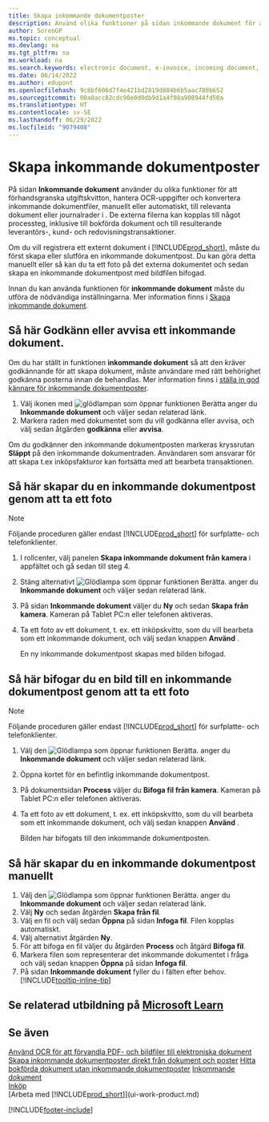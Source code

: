 ```yaml
---
title: Skapa inkommande dokumentposter
description: Använd olika funktioner på sidan inkommande dokument för att granska utgifts kvitton, hantera OCR-uppgifter, konvertera inkommande användarfiler och bifoga externa filer.
author: SorenGP
ms.topic: conceptual
ms.devlang: na
ms.tgt_pltfrm: na
ms.workload: na
ms.search.keywords: electronic document, e-invoice, incoming document, OCR, ecommerce, document exchange, import invoice
ms.date: 06/14/2022
ms.author: edupont
ms.openlocfilehash: 9c8bf606d7f4e421bd2819d804b6b5aac780b652
ms.sourcegitcommit: 00a8acc82cdc90e0d0db9d1a4f98a908944fd50a
ms.translationtype: HT
ms.contentlocale: sv-SE
ms.lasthandoff: 06/29/2022
ms.locfileid: "9079408"
---
```

# <a name="create-incoming-document-records"></a>Skapa inkommande dokumentposter

På sidan **Inkommande dokument** använder du olika funktioner för att förhandsgranska utgiftskvitton, hantera OCR-uppgifter och konvertera inkommande dokumentfiler, manuellt eller automatiskt, till relevanta dokument eller journalrader i . De externa filerna kan kopplas till något processteg, inklusive till bokförda dokument och till resulterande leverantörs-, kund- och redovisningstransaktioner.

Om du vill registrera ett externt dokument i [!INCLUDE[prod_short](includes/prod_short.md)], måste du först skapa eller slutföra en inkommande dokumentpost. Du kan göra detta manuellt eller så kan du ta ett foto på det externa dokumentet och sedan skapa en inkommande dokumentpost med bildfilen bifogad.

Innan du kan använda funktionen för **inkommande dokument** måste du utföra de nödvändiga inställningarna. Mer information finns i [Skapa inkommande dokument](across-how-setup-income-documents.md).

## <a name="to-approve-or-reject-an-incoming-document"></a>Så här Godkänn eller avvisa ett inkommande dokument.

Om du har ställt in funktionen **inkommande dokument** så att den kräver godkännande för att skapa dokument, måste användare med rätt behörighet godkänna posterna innan de behandlas. Mer information finns i [ställa in god kännare för inkommande dokumentposter](across-how-setup-income-documents.md#to-set-up-approvers-of-incoming-document-records).

1. Välj ikonen med ![glödlampan som öppnar funktionen Berätta](media/ui-search/search_small.png "Berätta för mig vad du vill göra") anger du **Inkommande dokument** och väljer sedan relaterad länk.
2. Markera raden med dokumentet som du vill godkänna eller avvisa, och välj sedan åtgärden **godkänna** eller **avvisa**.

Om du godkänner den inkommande dokumentposten markeras kryssrutan **Släppt** på den inkommande dokumentraden. Användaren som ansvarar för att skapa t.ex inköpsfakturor kan fortsätta med att bearbeta transaktionen.

## <a name="to-create-an-incoming-document-record-by-taking-a-photo"></a>Så här skapar du en inkommande dokumentpost genom att ta ett foto

> [!NOTE]  
> Följande proceduren gäller endast [!INCLUDE[prod_short](includes/prod_short.md)] för surfplatte- och telefonklienter.

1. I rollcenter, välj panelen **Skapa inkommande dokument från kamera** i appfältet och gå sedan till steg 4.
2. Stäng alternativt ![Glödlampa som öppnar funktionen Berätta.](media/ui-search/search_small.png "Berätta för mig vad du vill göra") anger du **Inkommande dokument** och väljer sedan relaterad länk.
3. På sidan **Inkommande dokument** väljer du **Ny** och sedan **Skapa från kamera**. Kameran på Tablet PC:n eller telefonen aktiveras.
4. Ta ett foto av ett dokument, t. ex. ett inköpskvitto, som du vill bearbeta som ett inkommande dokument, och välj sedan knappen **Använd** .

    En ny inkommande dokumentpost skapas med bilden bifogad.

## <a name="to-attach-an-image-to-an-incoming-document-record-by-taking-a-photo"></a>Så här bifogar du en bild till en inkommande dokumentpost genom att ta ett foto

> [!NOTE]  
> Följande proceduren gäller endast [!INCLUDE[prod_short](includes/prod_short.md)] för surfplatte- och telefonklienter.

1. Välj den ![Glödlampa som öppnar funktionen Berätta.](media/ui-search/search_small.png "Berätta för mig vad du vill göra") anger du **Inkommande dokument** och väljer sedan relaterad länk.
2. Öppna kortet för en befintlig inkommande dokumentpost.
3. På dokumentsidan **Process** väljer du **Bifoga fil från kamera**. Kameran på Tablet PC:n eller telefonen aktiveras.
4. Ta ett foto av ett dokument, t. ex. ett inköpskvitto, som du vill bearbeta som ett inkommande dokument, och välj sedan knappen **Använd** .

    Bilden har bifogats till den inkommande dokumentposten.

## <a name="to-create-an-incoming-document-record-manually"></a>Så här skapar du en inkommande dokumentpost manuellt

1. Välj den ![Glödlampa som öppnar funktionen Berätta.](media/ui-search/search_small.png "Berätta vad du vill göra") anger du **Inkommande dokument** och väljer sedan relaterad länk.
2. Välj **Ny** och sedan åtgärden **Skapa från fil**.  
3. Välj en fil och välj sedan **Öppna** på sidan **Infoga fil**. Filen kopplas automatiskt.
4. Välj alternativt åtgärden **Ny**.
5. För att bifoga en fil väljer du åtgärden **Process** och åtgärd **Bifoga fil**.
6. Markera filen som representerar det inkommande dokumentet i fråga och välj sedan knappen **Öppna** på sidan **Infoga fil**.
7. På sidan **Inkommande dokument** fyller du i fälten efter behov. [!INCLUDE[tooltip-inline-tip](includes/tooltip-inline-tip_md.md)]

## <a name="see-related-training-at-microsoft-learn"></a>Se relaterad utbildning på [Microsoft Learn](/learn/modules/incoming-documents-dynamics-365-business-central/)

## <a name="see-also"></a>Se även

[Använd OCR för att förvandla PDF- och bildfiler till elektroniska dokument](across-how-use-ocr-pdf-images-files.md)
[Skapa inkommande dokumentposter direkt från dokument och poster](across-how-connect-disconnect-income-document-records.md)
[Hitta bokförda dokument utan inkommande dokumentposter](across-how-find-posted-documents-without-income-document-records.md)
[Inkommande dokument](across-income-documents.md)  
[Inköp](purchasing-manage-purchasing.md)  
[Arbeta med [!INCLUDE[prod_short](includes/prod_short.md)]](ui-work-product.md)


[!INCLUDE[footer-include](includes/footer-banner.md)]